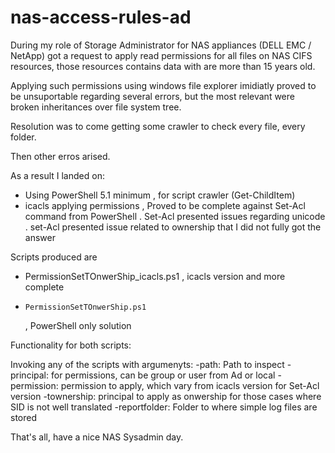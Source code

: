 # nas-access-rules-ad
During my role of Storage Administrator for NAS appliances (DELL EMC / NetApp) got a request to apply read permissions for all files on NAS CIFS resources, those resources contains data with are more than 15 years old.

Applying such permissions using windows file explorer imidiatly proved to be unsuportable regarding several errors, but the most relevant were broken inheritances over file system tree.

Resolution was to come getting some crawler to check every file, every folder.

Then other erros arised.

As a result I landed on:
* Using PowerShell 5.1 minimum
      , for script crawler (Get-ChildItem)
* icacls applying permissions
      , Proved to be complete against Set-Acl command from PowerShell 
         . Set-Acl presented issues regarding unicode
         . set-Acl presented issue related to ownership  that I did not fully got the answer

Scripts produced are
  * PermissionSetTOnwerShip_icacls.ps1
    , icacls version and more complete
  *  	PermissionSetTOnwerShip.ps1
    , PowerShell only solution
    
Functionality for both scripts:

  Invoking any of the scripts with argumenyts:
    -path: Path to inspect
    -principal: for permissions, can be group or user from Ad or local
    -permission: permission to apply, which vary from icacls version for Set-Acl version
	  -townership: principal to apply as onwership for those cases where SID is not well translated
    -reportfolder: Folder to where simple log files are stored
    
That's all, have a nice NAS Sysadmin day.
